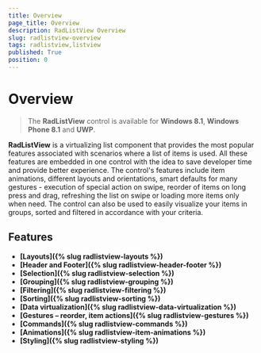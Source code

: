 ```yaml
---
title: Overview
page_title: Overview
description: RadListView Overview
slug: radlistview-overview
tags: radlistview,listview
published: True
position: 0
---
```


# Overview

> The **RadListView** control is available for **Windows 8.1**, **Windows Phone 8.1** and **UWP**.

**RadListView** is a virtualizing list component that provides the most popular features associated with scenarios where a list of items is used. All these features are embedded in one control with the idea to save developer time and provide better experience. The control's features include item animations, different layouts and orientations, smart defaults for many gestures - execution of special action on swipe, reorder of items on long press and drag, refreshing the list on swipe or loading more items only when need. The control can also be used to easily visualize your items in groups, sorted and filtered in accordance with your criteria.

## Features

- **[Layouts]({% slug radlistview-layouts %})**
- **[Header and Footer]({% slug radlistview-header-footer %})**
- **[Selection]({% slug radlistview-selection %})**
- **[Grouping]({% slug radlistview-grouping %})**
- **[Filtering]({% slug radlistview-filtering %})**
- **[Sorting]({% slug radlistview-sorting %})**
- **[Data virtualization]({% slug radlistview-data-virtualization %})**
- **[Gestures – reorder, item actions]({% slug radlistview-gestures %})**
- **[Commands]({% slug radlistview-commands %})**
- **[Animations]({% slug radlistview-item-animations %})**
- **[Styling]({% slug radlistview-styling %})**
